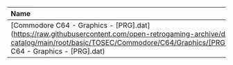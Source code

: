 |Name|Size|
|:---|---:|
|[Commodore C64 - Graphics - [PRG].dat](https://raw.githubusercontent.com/open-retrogaming-archive/dat-catalog/main/root/basic/TOSEC/Commodore/C64/Graphics/[PRG]/Commodore C64 - Graphics - [PRG].dat)|1894443|
